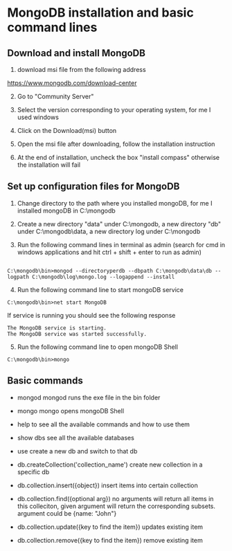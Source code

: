 # MongoDB installation and basic command lines

## Download and install MongoDB 

1. download msi file from the following address

https://www.mongodb.com/download-center

2. Go to "Community Server"

3. Select the version corresponding to your operating system, for me I used windows

4. Click on the Download(msi) button

5. Open the msi file after downloading, follow the installation instruction

6. At the end of installation, uncheck the box "install compass" otherwise the installation will fail

## Set up configuration files for MongoDB

1. Change directory to the path where you installed mongoDB, for me I installed mongoDB in C:\mongodb

2. Create a new directory "data" under C:\mongodb, a new directory "db" under C:\mongodb\data, a new directory log under C:\mongodb

3. Run the following command lines in terminal as admin (search for cmd in windows applications and hit ctrl + shift + enter to run as admin)

```

C:\mongodb\bin>mongod --directoryperdb --dbpath C:\mongodb\data\db --logpath C:\mongodb\log\mongo.log --logappend --install

```
4. Run the following command line to start mongoDB service

```
C:\mongodb\bin>net start MongoDB

```

If service is running you should see the following response

```
The MongoDB service is starting.
The MongoDB service was started successfully.
```

5. Run the following command line to open mongoDB Shell

```
C:\mongodb\bin>mongo

```

## Basic commands

* mongod
mongod runs the exe file in the bin folder

* mongo
mongo opens mongoDB Shell

* help
to see all the available commands and how to use them

* show dbs
see all the available databases

* use
create a new db and switch to that db

* db.createCollection('collection_name')
create new collection in a specific db

* db.collection.insert({object})
insert items into certain collection

* db.collection.find({optional arg})
no arguments will return all items in this colleciton, given argument will return the corresponding subsets. argument could be {name: "John"}

* db.collection.update({key to find the item})
updates existing item

* db.collection.remove({key to find the item})
remove existing item
